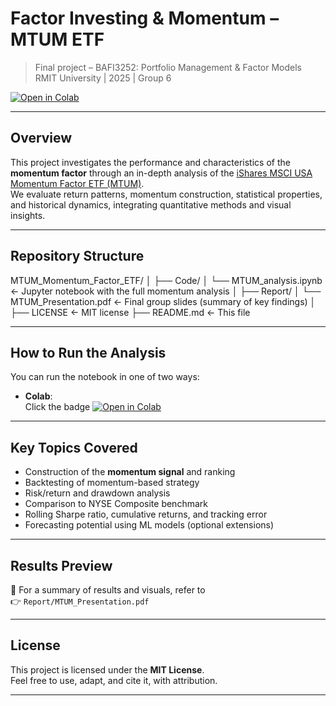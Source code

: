 # Factor Investing & Momentum – MTUM ETF

> Final project – BAFI3252: Portfolio Management & Factor Models  
> RMIT University | 2025 | Group 6

[![Open in Colab](https://colab.research.google.com/assets/colab-badge.svg)](https://colab.research.google.com/github/Lgumier/MTUM_Momentum_Factor_ETF/blob/main/Code/MTUM_analysis.ipynb)

---

## Overview

This project investigates the performance and characteristics of the **momentum factor** through an in-depth analysis of the [iShares MSCI USA Momentum Factor ETF (MTUM)](https://www.ishares.com/us/products/239726/ishares-msci-usa-momentum-factor-etf).  
We evaluate return patterns, momentum construction, statistical properties, and historical dynamics, integrating quantitative methods and visual insights.

---

## Repository Structure

MTUM_Momentum_Factor_ETF/
│
├── Code/
│ └── MTUM_analysis.ipynb ← Jupyter notebook with the full momentum analysis
│
├── Report/
│ └── MTUM_Presentation.pdf ← Final group slides (summary of key findings)
│
├── LICENSE ← MIT license
├── README.md ← This file

---

## How to Run the Analysis

You can run the notebook in one of two ways:

- **Colab**:  
  Click the badge [![Open in Colab](https://colab.research.google.com/assets/colab-badge.svg)](https://colab.research.google.com/github/Lgumier/MTUM_Momentum_Factor_ETF/blob/main/notebooks/MTUM_analysis.ipynb)

---

## Key Topics Covered

- Construction of the **momentum signal** and ranking
- Backtesting of momentum-based strategy
- Risk/return and drawdown analysis
- Comparison to NYSE Composite benchmark
- Rolling Sharpe ratio, cumulative returns, and tracking error
- Forecasting potential using ML models (optional extensions)

---

## Results Preview

📄 For a summary of results and visuals, refer to  
👉 `Report/MTUM_Presentation.pdf`

---

## License

This project is licensed under the **MIT License**.  
Feel free to use, adapt, and cite it, with attribution.

---
